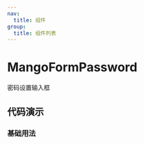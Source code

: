 ```yaml
---
nav:
  title: 组件
group:
  title: 组件列表
---
```


# MangoFormPassword

密码设置输入框

## 代码演示

### 基础用法

<code src="./demo/demo.tsx" defaultShowCode></code>
